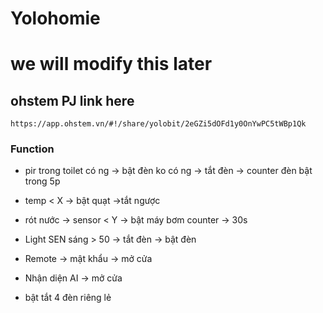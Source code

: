 # Yolohomie
# we will modify this later

## ohstem PJ link here
```
https://app.ohstem.vn/#!/share/yolobit/2eGZi5dOFd1y0OnYwPC5tWBp1Qk
```

### Function
- pir trong toilet 
    có ng -> bật đèn
    ko có ng -> tắt đèn 
    -> counter đèn bật trong 5p 

- temp < X 
    -> bật quạt
    ->tắt ngược

- rót nước -> sensor < Y
    -> bật máy bơm
    counter -> 30s

- Light SEN 
    sáng > 50 
    -> tắt đèn
    -> bật đèn

- Remote -> mật khẩu 
    -> mở cửa

- Nhận diện AI 
    -> mở cửa 

- bật tắt 4 đèn riêng lẻ

